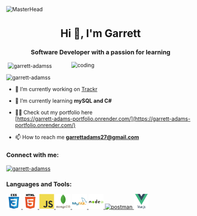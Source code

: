![MasterHead](https://indoanalytica.com/static/images/bannerr.gif)
<h1 align="center">Hi 👋, I'm Garrett</h1>
<h3 align="center">Software Developer with a passion for learning</h3>
<img alt="coding" align="right" src="https://r7q6w9z6.rocketcdn.me/career/wp-content/uploads/2021/06/2-46.gif" width="330" />





<!-- <p><img align="left" src="https://github-readme-stats.vercel.app/api/top-langs?username=garrett-adamss&show_icons=true&locale=en&layout=compact" alt="garrett-adamss" /></p> -->

<p>&nbsp;<img align="center" src="https://github-readme-stats.vercel.app/api?username=garrett-adamss&show_icons=true&locale=en" alt="garrett-adamss" /></p>
<p align="left"> <img src="https://komarev.com/ghpvc/?username=garrett-adamss&label=Profile%20views&color=0e75b6&style=flat" alt="garrett-adamss" /> </p>

- 🔭 I’m currently working on [Trackr](https://github.com/garrett-adamss/Trackr.git)

- 🌱 I’m currently learning **mySQL and C#**

<!-- - 👨‍💻 All of my projects going to be avaliable soon -->

- 👨‍💻 Check out my portfolio here  
[https://garrett-adams-portfolio.onrender.com/](https://garrett-adams-portfolio.onrender.com/)

- 📫 How to reach me **garrettadams27@gmail.com**

<h3 align="left">Connect with me:</h3>
<p align="left">
<a href="https://linkedin.com/in/garrett-adamss" target="blank"><img align="center" src="https://raw.githubusercontent.com/rahuldkjain/github-profile-readme-generator/master/src/images/icons/Social/linked-in-alt.svg" alt="garrett-adamss" height="30" width="40" /></a>
</p>

<h3 align="left">Languages and Tools:</h3>
<p align="left"> <a href="https://www.w3schools.com/css/" target="_blank" rel="noreferrer"> <img src="https://raw.githubusercontent.com/devicons/devicon/master/icons/css3/css3-original-wordmark.svg" alt="css3" width="40" height="40"/> </a> <a href="https://www.w3.org/html/" target="_blank" rel="noreferrer"> <img src="https://raw.githubusercontent.com/devicons/devicon/master/icons/html5/html5-original-wordmark.svg" alt="html5" width="40" height="40"/> </a> <a href="https://developer.mozilla.org/en-US/docs/Web/JavaScript" target="_blank" rel="noreferrer"> <img src="https://raw.githubusercontent.com/devicons/devicon/master/icons/javascript/javascript-original.svg" alt="javascript" width="40" height="40"/> </a> <a href="https://www.mongodb.com/" target="_blank" rel="noreferrer"> <img src="https://raw.githubusercontent.com/devicons/devicon/master/icons/mongodb/mongodb-original-wordmark.svg" alt="mongodb" width="40" height="40"/> </a> <a href="https://www.mysql.com/" target="_blank" rel="noreferrer"> <img src="https://raw.githubusercontent.com/devicons/devicon/master/icons/mysql/mysql-original-wordmark.svg" alt="mysql" width="40" height="40"/> </a> <a href="https://nodejs.org" target="_blank" rel="noreferrer"> <img src="https://raw.githubusercontent.com/devicons/devicon/master/icons/nodejs/nodejs-original-wordmark.svg" alt="nodejs" width="40" height="40"/> </a> <a href="https://postman.com" target="_blank" rel="noreferrer"> <img src="https://www.vectorlogo.zone/logos/getpostman/getpostman-icon.svg" alt="postman" width="40" height="40"/> </a> <a href="https://vuejs.org/" target="_blank" rel="noreferrer"> <img src="https://raw.githubusercontent.com/devicons/devicon/master/icons/vuejs/vuejs-original-wordmark.svg" alt="vuejs" width="40" height="40"/> </a> </p>





